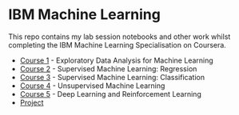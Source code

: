 # IBM Machine Learning
This repo contains my lab session notebooks and other work whilst completing the IBM Machine Learning Specialisation on Coursera.

- [Course 1](https://github.com/hideonmog/IBM-Machine-Learning/tree/main/Course-01) - Exploratory Data Analysis for Machine Learning
- [Course 2](https://github.com/hideonmog/IBM-Machine-Learning/tree/main/Course-02) - Supervised Machine Learning: Regression
- [Course 3]() - Supervised Machine Learning: Classification
- [Course 4]() - Unsupervised Machine Learning
- [Course 5]() - Deep Learning and Reinforcement Learning
- [Project]()
